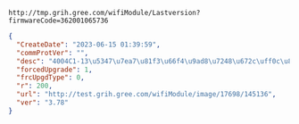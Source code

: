 `http://tmp.grih.gree.com/wifiModule/Lastversion?firmwareCode=362001065736`

```json
{
  "CreateDate": "2023-06-15 01:39:59",
  "commProtVer": "",
  "desc": "4004C1-13\u5347\u7ea7\u81f3\u66f4\u9ad8\u7248\u672c\uff0c\u8d28\u91cf\u5ba4\u7528",
  "forcedUpgrade": 1,
  "frcUpgdType": 0,
  "r": 200,
  "url": "http://test.grih.gree.com/wifiModule/image/17698/145136",
  "ver": "3.78"
}
```